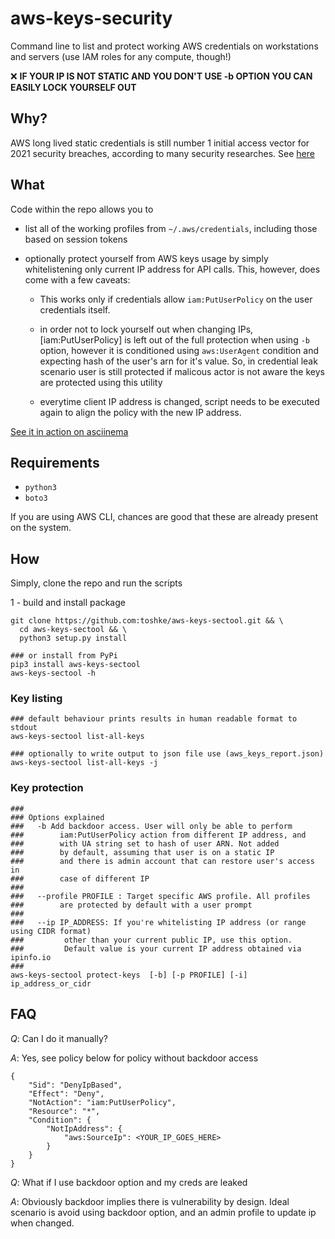 # aws-keys-security

Command line to list and protect working AWS credentials
on workstations and servers (use IAM roles for any compute, though!)


❌  **IF YOUR IP IS NOT STATIC AND YOU DON'T USE -b OPTION YOU CAN EASILY LOCK 
YOURSELF OUT** 

## Why? 

AWS long lived static credentials is still number 1 initial access vector
for 2021 security breaches, according to many security researches. 
See [here](https://blog.christophetd.fr/cloud-security-breaches-and-vulnerabilities-2021-in-review/#Static_Credentials_Remain_the_Major_Initial_Access_Vector)

## What

Code within the repo allows you to 
- list all of the working profiles from `~/.aws/credentials`, including those based on session tokens
- optionally protect yourself from AWS keys usage by simply whitelistening only current IP address for
  API calls. This, however, does come with a few caveats:
  
  - This works only if credentials allow `iam:PutUserPolicy` on the user    credentials itself. 

  - in order not to lock yourself out when changing IPs, [iam:PutUserPolicy] is    left out of the full protection when using `-b` option, however
    it is conditioned using `aws:UserAgent` condition and expecting hash of the 
    user's arn for it's value. So, in credential leak scenario user is still protected if malicous actor is not aware the keys are protected using this utility
  
  - everytime client IP address is changed, script needs to be executed again to align the policy with the new IP address. 

[See it in action on asciinema](https://asciinema.org/a/481461)

## Requirements

- `python3` 
- `boto3` 

If you are using AWS CLI, chances are good that these are already present on the system. 

## How

Simply, clone the repo and run the scripts

1 - build and install package

```
git clone https://github.com:toshke/aws-keys-sectool.git && \
  cd aws-keys-sectool && \
  python3 setup.py install 

### or install from PyPi
pip3 install aws-keys-sectool
aws-keys-sectool -h
```

### Key listing

```
### default behaviour prints results in human readable format to stdout
aws-keys-sectool list-all-keys

### optionally to write output to json file use (aws_keys_report.json)
aws-keys-sectool list-all-keys -j
```

### Key protection

```shell 
### 
### Options explained
###   -b Add backdoor access. User will only be able to perform 
###        iam:PutUserPolicy action from different IP address, and
###        with UA string set to hash of user ARN. Not added 
###        by default, assuming that user is on a static IP
###        and there is admin account that can restore user's access in 
###        case of different IP
###                      
###   --profile PROFILE : Target specific AWS profile. All profiles 
###        are protected by default with a user prompt
###
###   --ip IP_ADDRESS: If you're whitelisting IP address (or range using CIDR format)
###         other than your current public IP, use this option. 
###         Default value is your current IP address obtained via ipinfo.io  
###
aws-keys-sectool protect-keys  [-b] [-p PROFILE] [-i] ip_address_or_cidr
```

## FAQ

*Q*: Can I do it manually? 

*A*: Yes, see policy below for policy without backdoor access
```
{
    "Sid": "DenyIpBased",
    "Effect": "Deny",
    "NotAction": "iam:PutUserPolicy",
    "Resource": "*",
    "Condition": {
        "NotIpAddress": {
            "aws:SourceIp": <YOUR_IP_GOES_HERE>
        }
    }
}
```



*Q*: What if I use backdoor option and my creds are leaked

*A*: Obviously backdoor implies there is vulnerability by design. 
Ideal scenario is avoid using backdoor option, and an admin profile
to update ip when changed. 
